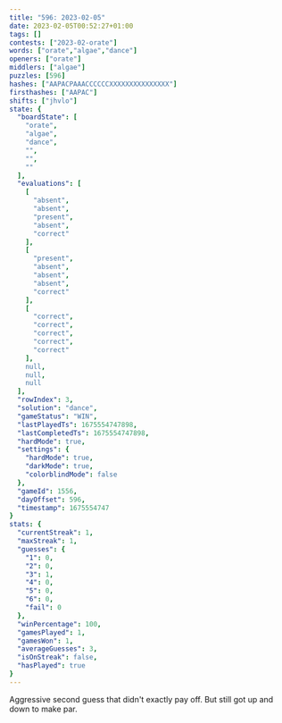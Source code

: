 ```yaml
---
title: "596: 2023-02-05"
date: 2023-02-05T00:52:27+01:00
tags: []
contests: ["2023-02-orate"]
words: ["orate","algae","dance"]
openers: ["orate"]
middlers: ["algae"]
puzzles: [596]
hashes: ["AAPACPAAACCCCCCXXXXXXXXXXXXXXX"]
firsthashes: ["AAPAC"]
shifts: ["jhvlo"]
state: {
  "boardState": [
    "orate",
    "algae",
    "dance",
    "",
    "",
    ""
  ],
  "evaluations": [
    [
      "absent",
      "absent",
      "present",
      "absent",
      "correct"
    ],
    [
      "present",
      "absent",
      "absent",
      "absent",
      "correct"
    ],
    [
      "correct",
      "correct",
      "correct",
      "correct",
      "correct"
    ],
    null,
    null,
    null
  ],
  "rowIndex": 3,
  "solution": "dance",
  "gameStatus": "WIN",
  "lastPlayedTs": 1675554747898,
  "lastCompletedTs": 1675554747898,
  "hardMode": true,
  "settings": {
    "hardMode": true,
    "darkMode": true,
    "colorblindMode": false
  },
  "gameId": 1556,
  "dayOffset": 596,
  "timestamp": 1675554747
}
stats: {
  "currentStreak": 1,
  "maxStreak": 1,
  "guesses": {
    "1": 0,
    "2": 0,
    "3": 1,
    "4": 0,
    "5": 0,
    "6": 0,
    "fail": 0
  },
  "winPercentage": 100,
  "gamesPlayed": 1,
  "gamesWon": 1,
  "averageGuesses": 3,
  "isOnStreak": false,
  "hasPlayed": true
}
---
```

<!-- more -->
Aggressive second guess that didn't exactly pay off. But still got up and down to make par. 
